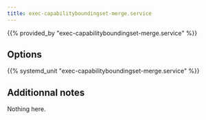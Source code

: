 ```yaml
---
title: exec-capabilityboundingset-merge.service
---
```


{{% provided_by "exec-capabilityboundingset-merge.service" %}}

## Options

{{% systemd_unit "exec-capabilityboundingset-merge.service" %}}

## Additionnal notes

Nothing here.